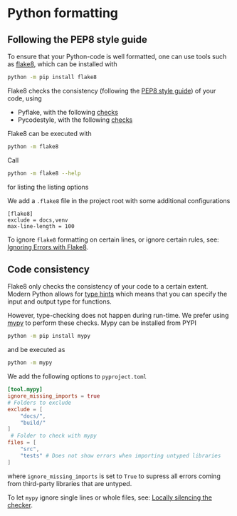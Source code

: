# Python formatting

## Following the PEP8 style guide
To ensure that your Python-code is well formatted, one can use tools such as [flake8](https://flake8.pycqa.org/en/latest/), which can be installed with
```bash
python -m pip install flake8
```
Flake8 checks the consistency (following the [PEP8 style guide](https://peps.python.org/pep-0008/)) of your code, using
- Pyflake, with the following [checks](https://flake8.pycqa.org/en/latest/user/error-codes.html)
- Pycodestyle, with the following [checks](https://pycodestyle.pycqa.org/en/latest/intro.html#error-codes)

Flake8 can be executed with
```bash
python -m flake8
```
Call
```bash
python -m flake8 --help
```
for listing the listing options

We add a `.flake8` file in the project root with some additional configurations
```
[flake8]
exclude = docs,venv
max-line-length = 100
```

To ignore `flake8` formatting on certain lines, or ignore certain rules, see: [Ignoring Errors with Flake8](https://flake8.pycqa.org/en/3.1.1/user/ignoring-errors.html).

## Code consistency
Flake8 only checks the consistency of your code to a certain extent.
Modern Python allows for [type hints](https://peps.python.org/pep-0484/) which means that you can specify the input and output type for functions.

However, type-checking does not happen during run-time.
We prefer using [mypy](http://mypy-lang.org/) to perform these checks.
Mypy can be installed from PYPI
```bash
python -m pip install mypy
```
and be executed as
```bash
python -m mypy
```
We add the following options to `pyproject.toml`
```toml
[tool.mypy]
ignore_missing_imports = true
# Folders to exclude
exclude = [
    "docs/",
    "build/"
]
 # Folder to check with mypy
files = [
    "src",
    "tests" # Does not show errors when importing untyped libraries
]
```
where `ignore_missing_imports` is set to `True` to supress all errors coming from third-party libraries that are untyped.

To let `mypy` ignore single lines or whole files, see: [Locally silencing the checker](https://mypy.readthedocs.io/en/stable/common_issues.html#spurious-errors-and-locally-silencing-the-checker).
